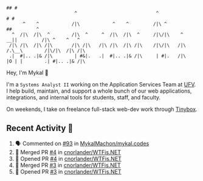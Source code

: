 ```
                                                                                ## #
                         ^                             ^                       # #                      
      ^    ^            /|\            ^    ^         /|\ ^                   ##         ^              
  ^  /|\  /|\  ^        /|\  ^     ^  /|\  /|\  ^     /|\/|\    ^          __||         /|\ ^    ^   ^ 
 /|\ /|\  /|\ /|\       /|\ /|\   /|\ /|\  /|\ /|\    /|\/|\   /|\        /.\__\        /|\/|\  /|\ /|\
 .|  #|.. .|& /|\        | #&|.   .|  #|.. .|& /|\     | #|.   /|\        |O | |        .| #|.. .|& /|\
```
Hey, I'm Mykal 👋

I'm a `Systems Analyst II` working on the Application Services Team at [UFV](https://ufv.ca). 
I help build, maintain, and support a whole bunch of our web applications, integrations, and internal tools for students, staff, and faculty.

On weekends, I take on freelance full-stack web-dev work through [Tinybox](https://tinybox.dev).

## Recent Activity 🚀

<!--START_SECTION:activity-->
1. 🗣 Commented on [#93](https://github.com/MykalMachon/mykal.codes/issues/93#issuecomment-1936221277) in [MykalMachon/mykal.codes](https://github.com/MykalMachon/mykal.codes)
2. 🎉 Merged PR [#4](https://github.com/cnorlander/WTFis.NET/pull/4) in [cnorlander/WTFis.NET](https://github.com/cnorlander/WTFis.NET)
3. 💪 Opened PR [#4](https://github.com/cnorlander/WTFis.NET/pull/4) in [cnorlander/WTFis.NET](https://github.com/cnorlander/WTFis.NET)
4. 🎉 Merged PR [#3](https://github.com/cnorlander/WTFis.NET/pull/3) in [cnorlander/WTFis.NET](https://github.com/cnorlander/WTFis.NET)
5. 💪 Opened PR [#3](https://github.com/cnorlander/WTFis.NET/pull/3) in [cnorlander/WTFis.NET](https://github.com/cnorlander/WTFis.NET)
<!--END_SECTION:activity-->
